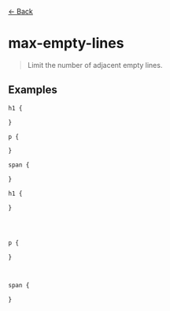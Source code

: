 [&#x2190; Back](./)
# max-empty-lines

> Limit the number of adjacent empty lines.

 

## Examples

<code-highlight>
 
<div slot="correct">

```css
h1 {

}

p {

}

span {

}
```

</div>

 
<div slot="incorrect">

```css
h1 {

}




p {

}



span {
    
}
```

</div>

 
</code-highlight>

